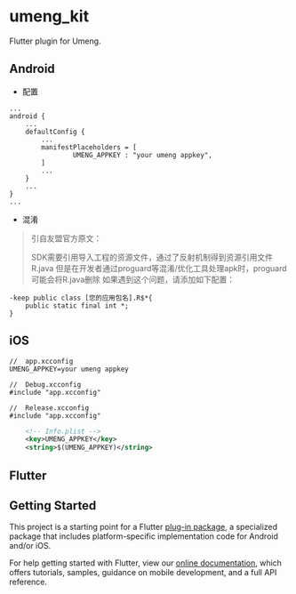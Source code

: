 # umeng_kit

Flutter plugin for Umeng.

## Android

* 配置
```
...
android {
    ...
    defaultConfig {
        ...
        manifestPlaceholders = [
                UMENG_APPKEY : "your umeng appkey",
        ]
        ...
    }
    ...
}
...
```

* 混淆

> 引自友盟官方原文：
>
> SDK需要引用导入工程的资源文件，通过了反射机制得到资源引用文件R.java
> 但是在开发者通过proguard等混淆/优化工具处理apk时，proguard可能会将R.java删除
> 如果遇到这个问题，请添加如下配置：

```
-keep public class [您的应用包名].R$*{
    public static final int *;
}
```

## iOS

```
//  app.xcconfig
UMENG_APPKEY=your umeng appkey
```

```
//  Debug.xcconfig
#include "app.xcconfig"
```

```
//  Release.xcconfig
#include "app.xcconfig"
```

```xml
	<!-- Info.plist -->
	<key>UMENG_APPKEY</key>
	<string>$(UMENG_APPKEY)</string>
```

## Flutter

## Getting Started

This project is a starting point for a Flutter
[plug-in package](https://flutter.dev/developing-packages/),
a specialized package that includes platform-specific implementation code for
Android and/or iOS.

For help getting started with Flutter, view our
[online documentation](https://flutter.dev/docs), which offers tutorials,
samples, guidance on mobile development, and a full API reference.

